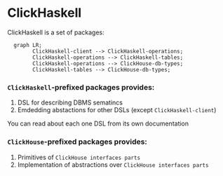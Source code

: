 # ClickHaskell

ClickHaskell is a set of packages:

```mermaid
  graph LR;
        ClickHaskell-client --> ClickHaskell-operations;
        ClickHaskell-operations --> ClickHaskell-tables;
        ClickHaskell-operations --> ClickHouse-db-types;
        ClickHaskell-tables --> ClickHouse-db-types;
```

### `ClickHaskell`-prefixed packages provides:
1. DSL for describing DBMS sematincs
2. Emdedding abstactions for other DSLs (except `ClickHaskell-client`)

You can read about each one DSL from its own documentation


### `ClickHouse`-prefixed packages provides:
1. Primitives of `ClickHouse interfaces parts`
2. Implementation of abstractions over `ClickHouse interfaces parts`
